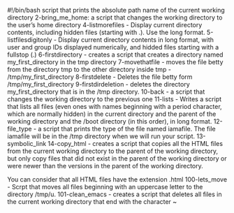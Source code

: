 #!/bin/bash
script that prints the absolute path name of the current working directory
2-bring_me_home: a script that changes the working directory to the user’s home directory
4-listmorefiles - Display current directory contents, including hidden files (starting with .). Use the long format.
5-listfilesdigitonly - Display current directory contents in long format, with user and group IDs displayed numerically, and hidded files starting with a fullstop (.)
6-firstdirectory - creates a script that creates a directory named my_first_directory in the tmp directory
7-movethatfile - moves the file betty from the directory tmp to the other directory inside tmp - /tmp/my_first_directory
8-firstdelete - Deletes the file betty form /tmp/my_first_directory
9-firstdirdeletion - deletes the directory my_first_directory that is in the /tmp directory.
10-back - a script that changes the working directory to the previous one
11-lists - Writes a script that lists all files (even ones with names beginning with a period character, which are normally hidden) in the current directory and the parent of the working directory and the /boot directory (in this order), in long format.
12-file_type - a script that prints the type of the file named iamafile. The file iamafile will be in the /tmp directory when we will run your script.
13-symbolic_link
14-copy_html - creates a script that copies all the HTML files from the current working directory to the parent of the working directory, but only copy files that did not exist in the parent of the working directory or were newer than the versions in the parent of the working directory.

You can consider that all HTML files have the extension .html
100-lets_move - Scrpt that moves all files beginning with an uppercase letter to the directory /tmp/u.
101-clean_emacs - creates a script that deletes all files in the current working directory that end with the character ~

